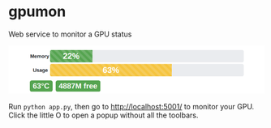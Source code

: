 # gpumon

Web service to monitor a GPU status

![Screenshot](https://github.com/tomhosking/gpumon/raw/master/static/screenshot.png "Screenshot")

Run `python app.py`, then go to [http://localhost:5001/](http://localhost:5001/) to monitor your GPU. Click the little O to open a popup without all the toolbars.